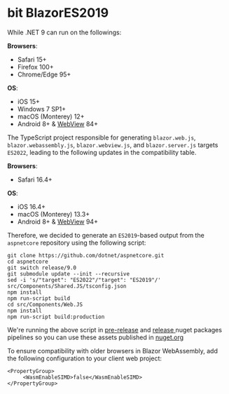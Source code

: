 # bit BlazorES2019

While .NET 9 can run on the followings:

**Browsers**:
- Safari 15+
- Firefox 100+
- Chrome/Edge 95+

**OS**:

- iOS 15+
- Windows 7 SP1+
- macOS (Monterey) 12+
- Android 8+ & [WebView](https://play.google.com/store/apps/details?id=com.google.android.webview) 84+

The TypeScript project responsible for generating `blazor.web.js`, `blazor.webassembly.js`, `blazor.webview.js`, and `blazor.server.js` targets `ES2022`, leading to the following updates in the compatibility table.

**Browsers**:
- Safari 16.4+

**OS**:

- iOS 16.4+
- macOS (Monterey) 13.3+
- Android 8+ & [WebView](https://play.google.com/store/apps/details?id=com.google.android.webview) 94+

Therefore, we decided to generate an `ES2019`-based output from the `aspnetcore` repository using the following script:

```shell
git clone https://github.com/dotnet/aspnetcore.git
cd aspnetcore
git switch release/9.0
git submodule update --init --recursive
sed -i 's/"target": "ES2022"/"target": "ES2019"/' src/Components/Shared.JS/tsconfig.json
npm install
npm run-script build
cd src/Components/Web.JS
npm install
npm run-script build:production
```

We're running the above script in [pre-release](https://github.com/bitfoundation/bitplatform/blob/develop/.github/workflows/prerelease.nuget.org.yml) and [release ](https://github.com/bitfoundation/bitplatform/blob/develop/.github/workflows/nuget.org.yml)nuget packages pipelines so you can use these assets published in [nuget.org](https://www.nuget.org/packages/Bit.BlazorES2019/)

To ensure compatibility with older browsers in Blazor WebAssembly, add the following configuration to your client web project:

```csproj
<PropertyGroup>
     <WasmEnableSIMD>false</WasmEnableSIMD>
</PropertyGroup>
```